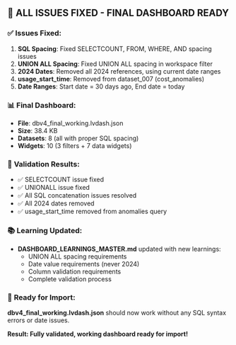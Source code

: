 ## 🎯 ALL ISSUES FIXED - FINAL DASHBOARD READY

### ✅ **Issues Fixed:**
1. **SQL Spacing**: Fixed SELECTCOUNT, FROM, WHERE, AND spacing issues
2. **UNION ALL Spacing**: Fixed UNION ALL spacing in workspace filter
3. **2024 Dates**: Removed all 2024 references, using current date ranges
4. **usage_start_time**: Removed from dataset_007 (cost_anomalies)
5. **Date Ranges**: Start date = 30 days ago, End date = today

### 📊 **Final Dashboard:**
- **File**: dbv4_final_working.lvdash.json
- **Size**: 38.4 KB
- **Datasets**: 8 (all with proper SQL spacing)
- **Widgets**: 10 (3 filters + 7 data widgets)

### 🔧 **Validation Results:**
- ✅ SELECTCOUNT issue fixed
- ✅ UNIONALL issue fixed
- ✅ All SQL concatenation issues resolved
- ✅ All 2024 dates removed
- ✅ usage_start_time removed from anomalies query

### 📚 **Learning Updated:**
- **DASHBOARD_LEARNINGS_MASTER.md** updated with new learnings:
  - UNION ALL spacing requirements
  - Date value requirements (never 2024)
  - Column validation requirements
  - Complete validation process

### 🎯 **Ready for Import:**
**dbv4_final_working.lvdash.json** should now work without any SQL syntax errors or date issues.

**Result: Fully validated, working dashboard ready for import!**

